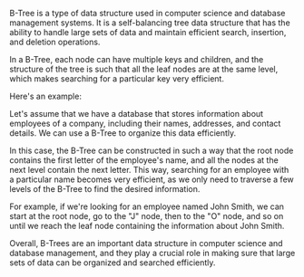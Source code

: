 

B-Tree is a type of data structure used in computer science and database management systems. It is a self-balancing tree data structure that has the ability to handle large sets of data and maintain efficient search, insertion, and deletion operations.

In a B-Tree, each node can have multiple keys and children, and the structure of the tree is such that all the leaf nodes are at the same level, which makes searching for a particular key very efficient.

Here's an example:

Let's assume that we have a database that stores information about employees of a company, including their names, addresses, and contact details. We can use a B-Tree to organize this data efficiently.

In this case, the B-Tree can be constructed in such a way that the root node contains the first letter of the employee's name, and all the nodes at the next level contain the next letter. This way, searching for an employee with a particular name becomes very efficient, as we only need to traverse a few levels of the B-Tree to find the desired information.

For example, if we're looking for an employee named John Smith, we can start at the root node, go to the "J" node, then to the "O" node, and so on until we reach the leaf node containing the information about John Smith.

Overall, B-Trees are an important data structure in computer science and database management, and they play a crucial role in making sure that large sets of data can be organized and searched efficiently.